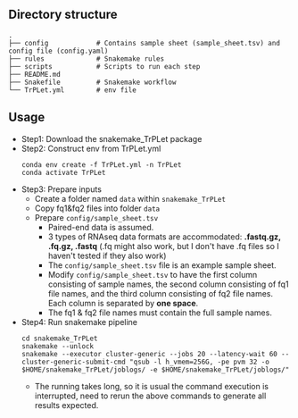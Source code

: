 ## Directory structure
```
.
├── config            # Contains sample sheet (sample_sheet.tsv) and config file (config.yaml)
├── rules             # Snakemake rules
├── scripts           # Scripts to run each step 
├── README.md
├── Snakefile         # Snakemake workflow
└── TrPLet.yml        # env file 

```

## Usage
* Step1: Download the snakemake_TrPLet package
* Step2: Construct env from TrPLet.yml
  ```
  conda env create -f TrPLet.yml -n TrPLet
  conda activate TrPLet
  ```
* Step3: Prepare inputs
  * Create a folder named ```data``` within ```snakemake_TrPLet```
  * Copy fq1&fq2 files into folder ```data```
  * Prepare ```config/sample_sheet.tsv```
    * Paired-end data is assumed.
    * 3 types of RNAseq data formats are accommodated: **.fastq.gz, .fq.gz, .fastq** (.fq might also work, but I don't have .fq files so I haven't tested if they also work)
    * The ```config/sample_sheet.tsv``` file is an example sample sheet.
    * Modify ```config/sample_sheet.tsv``` to have the first column consisting of sample names, the second column consisting of fq1 file names, and the third column consisting of fq2 file names. Each column is separated by **one space**. 
    * The fq1 & fq2 file names must contain the full sample names.
* Step4: Run snakemake pipeline
  ```
  cd snakemake_TrPLet
  snakemake --unlock
  snakemake --executor cluster-generic --jobs 20 --latency-wait 60 --cluster-generic-submit-cmd "qsub -l h_vmem=256G, -pe pvm 32 -o $HOME/snakemake_TrPLet/joblogs/ -e $HOME/snakemake_TrPLet/joblogs/"
  ```
  * The running takes long, so it is usual the command execution is interrupted, need to rerun the above commands to generate all results expected. 
  
  

